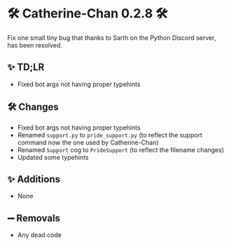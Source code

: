 # 🛠️ Catherine-Chan 0.2.8 🛠️

Fix one small tiny bug that thanks to Sarth on the Python Discord server, has been resolved.

## ✨ TD;LR

- Fixed bot args not having proper typehints

## 🛠️ Changes

- Fixed bot args not having proper typehints
- Renamed `support.py` to `pride_support.py` (to reflect the support command now the one used by Catherine-Chan)
- Renamed `Support` cog to `PrideSupport` (to reflect the filename changes)
- Updated some typehints

## ✨ Additions

- None

## ➖ Removals

- Any dead code
